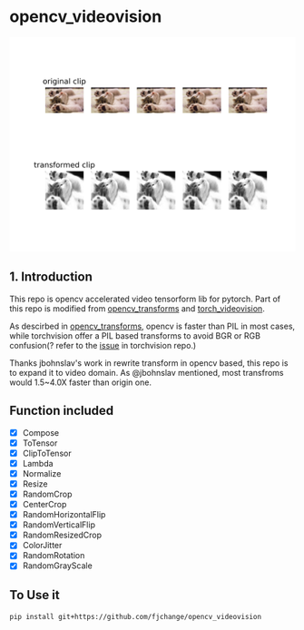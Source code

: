 # opencv_videovision
![results](data/cat/transforms_result.jpg)

## 1. Introduction
This repo is opencv accelerated video tensorform lib for pytorch. Part of this repo is modified from [opencv_transforms](https://github.com/jbohnslav/opencv_transforms) and [torch_videovision](https://github.com/hassony2/torch_videovision). 

As descirbed in [opencv_transforms](https://github.com/jbohnslav/opencv_transforms), opencv is faster than PIL in most cases, while torchvision offer a PIL based transforms to avoid BGR or RGB confusion(? refer to the [issue](https://github.com/pytorch/vision/pull/34) in torchvision repo.) 

Thanks jbohnslav's work in rewrite transform in opencv based, this repo is to expand it to video domain. As @jbohnslav mentioned, most transfroms would 1.5~4.0X faster than origin one.


## Function included
- [x] Compose
- [x] ToTensor
- [x] ClipToTensor
- [x] Lambda
- [x] Normalize
- [x] Resize
- [x] RandomCrop
- [x] CenterCrop
- [x] RandomHorizontalFlip
- [x] RandomVerticalFlip
- [x] RandomResizedCrop
- [x] ColorJitter
- [x] RandomRotation
- [x] RandomGrayScale

## To Use it
```shell
pip install git+https://github.com/fjchange/opencv_videovision 
```

